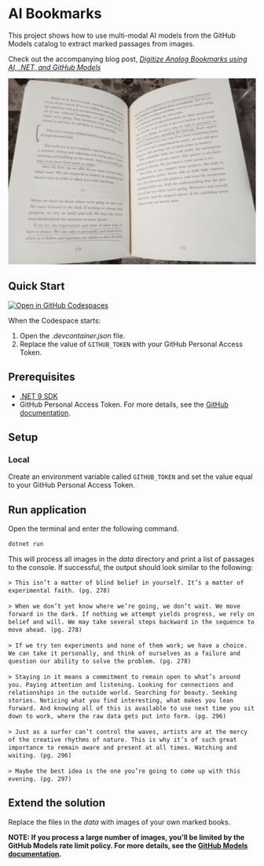 # AI Bookmarks

This project shows how to use multi-modal AI models from the GitHub Models catalog to extract marked passages from images.

Check out the accompanying blog post, [*Digitize Analog Bookmarks using AI, .NET, and GitHub Models*](https://www.lqdev.me/posts/digitize-analog-bookmarks-with-ai-dotnet)

![An image of a book with pencil markings](./data/creative-act-1.jpg)

## Quick Start

[![Open in GitHub Codespaces](https://github.com/codespaces/badge.svg)](https://codespaces.new/lqdev/AIBookmarks)

When the Codespace starts:

1. Open the *.devcontainer.json* file.
1. Replace the value of `GITHUB_TOKEN` with your GitHub Personal Access Token. 

## Prerequisites

- [.NET 9 SDK](https://dotnet.microsoft.com/download/dotnet/9.0)
- GitHub Personal Access Token. For more details, see the [GitHub documentation](https://docs.github.com/en/authentication/keeping-your-account-and-data-secure/managing-your-personal-access-tokens).

## Setup

### Local 

Create an environment variable called `GITHUB_TOKEN` and set the value equal to your GitHub Personal Access Token. 

## Run application

Open the terminal and enter the following command.

```bash
dotnet run
```

This will process all images in the *data* directory and print a list of passages to the console. If successful, the output should look similar to the following:

```text
> This isn’t a matter of blind belief in yourself. It’s a matter of experimental faith. (pg. 278)

> When we don’t yet know where we’re going, we don’t wait. We move forward in the dark. If nothing we attempt yields progress, we rely on belief and will. We may take several steps backward in the sequence to move ahead. (pg. 278)

> If we try ten experiments and none of them work; we have a choice. We can take it personally, and think of ourselves as a failure and question our ability to solve the problem. (pg. 278)

> Staying in it means a commitment to remain open to what’s around you. Paying attention and listening. Looking for connections and relationships in the outside world. Searching for beauty. Seeking stories. Noticing what you find interesting, what makes you lean forward. And knowing all of this is available to use next time you sit down to work, where the raw data gets put into form. (pg. 296)

> Just as a surfer can’t control the waves, artists are at the mercy of the creative rhythms of nature. This is why it’s of such great importance to remain aware and present at all times. Watching and waiting. (pg. 296)

> Maybe the best idea is the one you’re going to come up with this evening. (pg. 297)
```

## Extend the solution

Replace the files in the *data* with images of your own marked books. 

**NOTE: If you process a large number of images, you'll be limited by the GitHub Models rate limit policy. For more details, see the [GitHub Models documentation](https://docs.github.com/en/github-models/prototyping-with-ai-models#rate-limits).**
